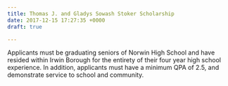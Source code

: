 ```yaml
---
title: Thomas J. and Gladys Sowash Stoker Scholarship
date: 2017-12-15 17:27:35 +0000
draft: true

---
```

Applicants must be graduating seniors of Norwin High School and have resided within Irwin Borough for the entirety of their four year high school experience.  In addition, applicants must have a minimum QPA of 2.5, and demonstrate service to school and community.
